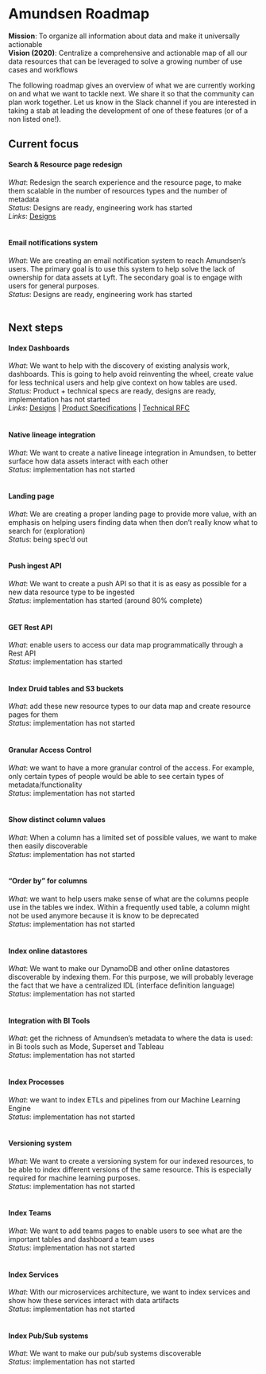 # Amundsen Roadmap

**Mission**: To organize all information about data and make it universally actionable<br/>
**Vision (2020)**: Centralize a comprehensive and actionable map of all our data resources that can be leveraged to solve a growing number of use cases and workflows

The following roadmap gives an overview of what we are currently working on and what we want to tackle next. We share it so that the community can plan work together. Let us know in the Slack channel if you are interested in taking a stab at leading the development of one of these features (or of a non listed one!).

## Current focus

#### **Search & Resource page redesign**<br/>
*What*: Redesign the search experience and the resource page, to make them scalable in the number of resources types and the number of metadata<br/>
*Status*: Designs are ready, engineering work has started<br/>
*Links*: [Designs](https://drive.google.com/drive/folders/12oBrcXUsDtOsuU_QvO93LTvs4Dehx6az?usp=sharing)
<br/>
<br/>

#### Email notifications system
*What*: We are creating an email notification system to reach Amundsen’s users. The primary goal is to use this system to help solve the lack of ownership for data assets at Lyft. The secondary goal is to engage with users for general purposes.<br/>
*Status*: Designs are ready, engineering work has started
<br/>
<br/>

## Next steps

#### Index Dashboards
*What*: We want to help with the discovery of existing analysis work, dashboards. This is going to help avoid reinventing the wheel, create value for less technical users and help give context on how tables are used.<br/>
*Status*: Product + technical specs are ready, designs are ready, implementation has not started<br/>
*Links*: [Designs](https://drive.google.com/drive/folders/12oBrcXUsDtOsuU_QvO93LTvs4Dehx6az?usp=sharing) | [Product Specifications](https://docs.google.com/document/d/16cSKgM2sCYvhKq54yfwaHKwslJEGtdS2g5dcPV4p5qo/edit?usp=sharing) | [Technical RFC](https://docs.google.com/document/d/1PHk8OjcIULJ7hG0ckeMrRfTk3vXqnq5asEykgQUw-Ow/edit?usp=sharing)
<br/>
<br/>

#### Native lineage integration
*What*: We want to create a native lineage integration in Amundsen, to better surface how data assets interact with each other<br/>
*Status*: implementation has not started
<br/>
<br/>

#### Landing page
*What*: We are creating a proper landing page to provide more value, with an emphasis on helping users finding data when then don’t really know what to search for (exploration)<br/>
*Status*: being spec’d out
<br/>
<br/>

#### Push ingest API
*What*: We want to create a push API so that it is as easy as possible for a new data resource type to be ingested<br/>
*Status*: implementation has started (around 80% complete)
<br/>
<br/>

#### GET Rest API
*What*: enable users to access our data map programmatically through a Rest API<br/>
*Status*: implementation has started
<br/>
<br/>

#### Index Druid tables and S3 buckets
*What*: add these new resource types to our data map and create resource pages for them<br/>
*Status*:  implementation has not started
<br/>
<br/>

#### Granular Access Control
*What*: we want to have a more granular control of the access. For example, only certain types of people would be able to see certain types of metadata/functionality<br/>
*Status*: implementation has not started
<br/>
<br/>

#### Show distinct column values
*What*: When a column has a limited set of possible values, we want to make then easily discoverable<br/>
*Status*: implementation has not started
<br/>
<br/>

#### “Order by” for columns
*What*: we want to help users make sense of what are the columns people use in the tables we index. Within a frequently used table, a column might not be used anymore because it is know to be deprecated<br/>
*Status*: implementation has not started
<br/>
<br/>

#### Index online datastores
*What*: We want to make our DynamoDB and other online datastores discoverable by indexing them. For this purpose, we will probably leverage the fact that we have a centralized IDL (interface definition language)<br/>
*Status*: implementation has not started
<br/>
<br/>

#### Integration with BI Tools
*What*: get the richness of Amundsen’s metadata to where the data is used: in Bi tools such as Mode, Superset and Tableau<br/>
*Status*: implementation has not started
<br/>
<br/>

#### Index Processes
*What*: we want to index ETLs and pipelines from our Machine Learning Engine<br/>
*Status*: implementation has not started
<br/>
<br/>

#### Versioning system
*What*: We want to create a versioning system for our indexed resources, to be able to index different versions of the same resource. This is especially required for machine learning purposes.<br/>
*Status*: implementation has not started
<br/>
<br/>

#### Index Teams
*What*: We want to add teams pages to enable users to see what are the important tables and dashboard a team uses<br/>
*Status*: implementation has not started
<br/>
<br/>

#### Index Services
*What*: With our microservices architecture, we want to index services and show how these services interact with data artifacts<br/>
*Status*: implementation has not started
<br/>
<br/>

#### Index Pub/Sub systems
*What*: We want to make our pub/sub systems discoverable<br/>
*Status*: implementation has not started
<br/>
<br/>

